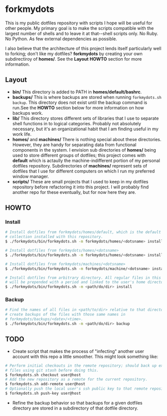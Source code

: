 # forkmydots
This is my public dotfiles repository with scripts I hope will be useful for
other people. My primary goal is to make the scripts compatible with the largest
number of shells and to leave it at that--shell scripts only. No Ruby. No
Python. As few external dependencies as possible. 

I also believe that the architecture of this project lends itself particularly
well to forking; don't like my dotfiles? **forkmydots** by creating your own
subdirectiroy of **homes/**. See the **Layout** **HOWTO** section for more
information.

## Layout
 - **bin/** This directory is added to PATH in **homes/default/bashrc**.
 - **backups/** This is where backups are stored when running `forkmydots.sh
   backup`. This directory does not exist until the backup command is run.See
   the **HOWTO** section below for more information on how backups work.
 - **lib/** This directory stores different sets of libraries that I use to
   separate shell functions in to logical categories. Probably not absolutely
   necessary, but it's an organizational habit that I am finding useful in my
   work life.
 - **homes/** and **machines/** There is nothing special about these
   directories. However, they are handy for separating data from functional
   components in the system. I envision sub directories of **homes/** being used
   to store different groups of dotfiles; this project comes with **default**
   which is actaully the machine-indifferent portion of my personal dotfiles
   repository. Subdirectories of **machines/** represent sets of dotfiles that I
   use for different computers on which I run my preferred window manager.
 - **scripts/** These are small projects that I used to keep in my dotfiles
   repository before refactoring it into this project. I will probably find
   another repo for these eventually, but for now here they are.

## HOWTO 

### Install
```sh
# Install dotfiles from forkmydots/homes/default, which is the default dotfiles
# collection installed with this repository.
$ ./forkmydots/bin/forkmydots.sh -m forkmydots/homes/<dotsname> install 

# Install dotfiles from forkmydots/homes/<dotsname>
$ ./forkmydots/bin/forkmydots.sh -m forkmydots/homes/<dotsname> install 

# Install dotfiles from forkmydots/machines/<dotsname>
$ ./forkmydots/bin/forkmydots.sh -m forkmydots/machine/<dotsname> install

# Install dotfiles from arbitrary directory. All regular files in this directory
# will be prepended with a period and linked to the user's home directory.
$ ./forkmydots/bin/forkmydots.sh -m <path/do/dir> install

```

### Backup
```sh
# Find the names of all files in <path/to/dir> relative to that directory, then
# create backups of the files with those same names in
# forkmydots/backups/<date>/<time>.
$ ./forkmydots/bin/forkmydots.sh -m <path/do/dir> backup
```

## TODO 
* Create script that makes the process of "infecting" another user account with
  this repo a little smoother. This might look something like:
```sh
# Perform initial checkouts in the remote repository; should back up existing
# files using git stash before doing this.
$ forkmydots.sh checkout user@host  
# Add the new repository as a remote for the current repository.
$ forkmydots.sh add-remote user@host  
# Optionally push the local user's ssh public key to that remote repository.
$ forkmydots.sh push-key user@host  
```
* Refine the backup behavior so that backups for a given dotfiles directory are
  stored in a subdirectory of that dotfile directory.

